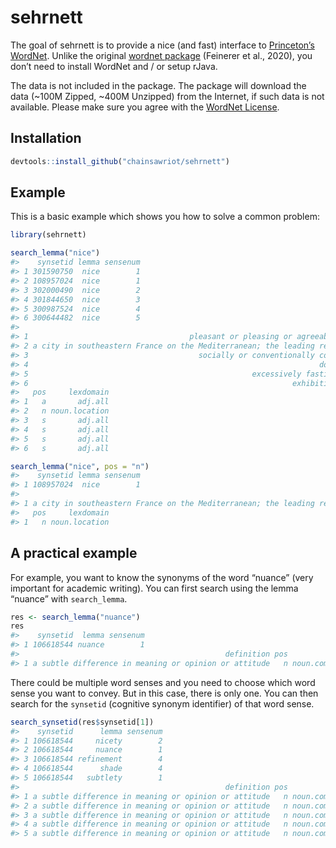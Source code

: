 
<!-- README.md is generated from README.Rmd. Please edit that file -->

# sehrnett

<!-- badges: start -->

<!-- badges: end -->

The goal of sehrnett is to provide a nice (and fast) interface to
[Princeton’s WordNet](https://wordnet.princeton.edu/). Unlike the
original [wordnet
package](https://cran.r-project.org/web/packages/wordnet/index.html)
(Feinerer et al., 2020), you don’t need to install WordNet and / or
setup rJava.

The data is not included in the package. The package will download the
data (\~100M Zipped, \~400M Unzipped) from the Internet, if such data is
not available. Please make sure you agree with the [WordNet
License](https://wordnet.princeton.edu/license-and-commercial-use).

## Installation

``` r
devtools::install_github("chainsawriot/sehrnett")
```

## Example

This is a basic example which shows you how to solve a common problem:

``` r
library(sehrnett)
```

``` r
search_lemma("nice")
#>    synsetid lemma sensenum
#> 1 301590750  nice        1
#> 2 108957024  nice        1
#> 3 302000490  nice        2
#> 4 301844650  nice        3
#> 5 300987524  nice        4
#> 6 300644482  nice        5
#>                                                                                     definition
#> 1                                    pleasant or pleasing or agreeable in nature or appearance
#> 2 a city in southeastern France on the Mediterranean; the leading resort on the French Riviera
#> 3                                      socially or conventionally correct; refined or virtuous
#> 4                                                                 done with delicacy and skill
#> 5                                                  excessively fastidious and easily disgusted
#> 6                                                           exhibiting courtesy and politeness
#>   pos     lexdomain
#> 1   a       adj.all
#> 2   n noun.location
#> 3   s       adj.all
#> 4   s       adj.all
#> 5   s       adj.all
#> 6   s       adj.all
```

``` r
search_lemma("nice", pos = "n")
#>    synsetid lemma sensenum
#> 1 108957024  nice        1
#>                                                                                     definition
#> 1 a city in southeastern France on the Mediterranean; the leading resort on the French Riviera
#>   pos     lexdomain
#> 1   n noun.location
```

## A practical example

For example, you want to know the synonyms of the word “nuance” (very
important for academic writing). You can first search using the lemma
“nuance” with `search_lemma`.

``` r
res <- search_lemma("nuance")
res
#>    synsetid  lemma sensenum
#> 1 106618544 nuance        1
#>                                              definition pos          lexdomain
#> 1 a subtle difference in meaning or opinion or attitude   n noun.communication
```

There could be multiple word senses and you need to choose which word
sense you want to convey. But in this case, there is only one. You can
then search for the `synsetid` (cognitive synonym identifier) of that
word sense.

``` r
search_synsetid(res$synsetid[1])
#>    synsetid      lemma sensenum
#> 1 106618544     nicety        2
#> 2 106618544     nuance        1
#> 3 106618544 refinement        4
#> 4 106618544      shade        4
#> 5 106618544   subtlety        1
#>                                              definition pos          lexdomain
#> 1 a subtle difference in meaning or opinion or attitude   n noun.communication
#> 2 a subtle difference in meaning or opinion or attitude   n noun.communication
#> 3 a subtle difference in meaning or opinion or attitude   n noun.communication
#> 4 a subtle difference in meaning or opinion or attitude   n noun.communication
#> 5 a subtle difference in meaning or opinion or attitude   n noun.communication
```
